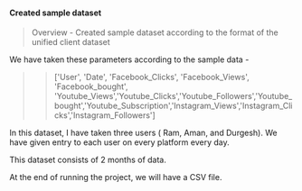 
#### Created sample dataset 
>Overview - Created sample dataset according to the format of the unified client dataset

We have taken these parameters according to the sample data - 
>> ['User', 'Date', 'Facebook_Clicks', 'Facebook_Views', 'Facebook_bought', 'Youtube_Views','Youtube_Clicks','Youtube_Followers','Youtube_bought','Youtube_Subscription','Instagram_Views','Instagram_Clicks','Instagram_Followers']


In this dataset, I have taken three users ( Ram, Aman, and Durgesh). We have given entry to each user on every platform every day.

This dataset consists of 2 months of data.

At the end of running the project, we will have a CSV file.
